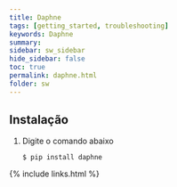 ```yaml
---
title: Daphne
tags: [getting_started, troubleshooting]
keywords: Daphne
summary:
sidebar: sw_sidebar
hide_sidebar: false
toc: true
permalink: daphne.html
folder: sw
---
```


## Instalação

1. Digite o comando abaixo

    ```shell
    $ pip install daphne
    ```

{% include links.html %}
